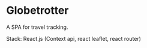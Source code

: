 # Globetrotter

A SPA for travel tracking.

Stack: React.js (Context api, react leaflet, react router)
